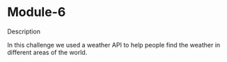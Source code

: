 # Module-6

Description

In this challenge we used a weather API to help people find the weather in different areas of the world. 
